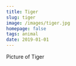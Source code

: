 ```yaml
---
title: Tiger
slug: tiger
image: /images/tiger.jpg
homepage: false
tags: animal
date: 2019-01-01
---
```

Picture of Tiger
